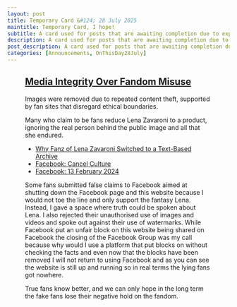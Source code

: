 ```yaml
---
layout: post
title: Temporary Card &#124; 28 July 2025
maintitle: Temporary Card, I hope!
subtitle: A card used for posts that are awaiting completion due to exploitative fans
description: A card used for posts that are awaiting completion due to exploitative fans.
post_description: A card used for posts that are awaiting completion due to exploitative fans.
categories: [Announcements, OnThisDay28July]
---
```


<figure class="fig3">
<div class="CardLayout">
<div class="CardItem">
<h2 id="infobox1" class="infobox"><a href="#infobox1">Media Integrity Over Fandom Misuse</a></h2>
<div class="CardItem split">
<p>Images were removed due to repeated content theft, supported by fan sites that disregard ethical boundaries.</p>
<p>Many who claim to be fans reduce Lena Zavaroni to a product, ignoring the real person behind the public image and all that she endured.</p>
<ul>
<li><a href="/#infobox3">Why Fanz of Lena Zavaroni Switched to a Text-Based Archive</a></li>
<li><a href="/discography/podcasts/2021-04-29-two-hundred-percent#infobox7">Facebook: Cancel Culture</a></li>
<li><a href="/discography/podcasts/2021-04-29-two-hundred-percent#infobox9">Facebook: 13 February 2024</a></li>
</ul>
<p>Some fans submitted false claims to Facebook aimed at shutting down the Facebook page and this website because I would not toe the line and only support the fantasy Lena. Instead, I gave a space where truth could be spoken about Lena. I also rejected their unauthorised use of images and videos and spoke out against their use of watermarks. While Facebook put an unfair block on this website being shared on Facebook the closing of the Facebook Group was my call because why would I use a platform that put blocks on without checking the facts and even now that the blocks have been removed I will not return to using Facebook and as you can see the website is still up and running so in real terms the lying fans got nowhere.</p>
<p>True fans know better, and we can only hope in the long term the fake fans lose their negative hold on the fandom.</p>
</div></div></div>
</figure>
